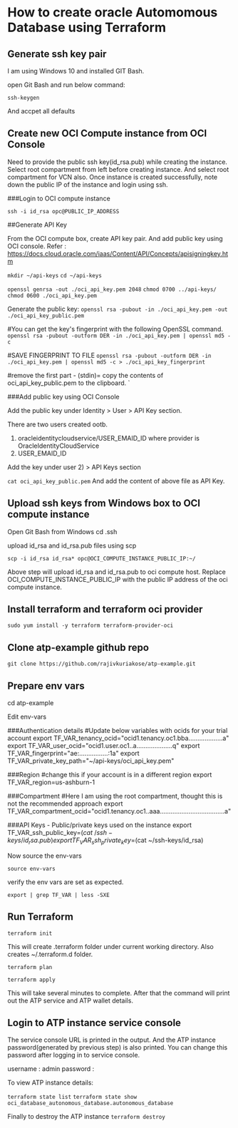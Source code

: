 # How to create oracle Automomous Database using Terraform

## Generate ssh key pair

I am using Windows 10 and installed GIT Bash.

open Git Bash and run below command:

`ssh-keygen`

And accpet all defaults

## Create new OCI Compute instance from OCI Console
Need to provide the public ssh key(id_rsa.pub) while creating the instance.
Select root compartment from left before creating instance. And select root compartment for VCN also.
Once instance is created successfully, note down the public IP of the instance and login using ssh.

###Login to OCI compute instance

`ssh -i id_rsa opc@PUBLIC_IP_ADDRESS`

##Generate API Key

From the OCI compute box, create API key pair. And add public key using OCI console.
Refer : https://docs.cloud.oracle.com/iaas/Content/API/Concepts/apisigningkey.htm

`mkdir ~/api-keys`
`cd ~/api-keys`

`openssl genrsa -out ./oci_api_key.pem 2048`
`chmod 0700 ../api-keys/`
`chmod 0600 ./oci_api_key.pem`

Generate the public key:
`openssl rsa -pubout -in ./oci_api_key.pem -out ./oci_api_key_public.pem`

#You can get the key's fingerprint with the following OpenSSL command. 
`openssl rsa -pubout -outform DER -in ./oci_api_key.pem | openssl md5 -c`

#SAVE FINGERPRINT TO FILE
`openssl rsa -pubout -outform DER -in ./oci_api_key.pem | openssl md5 -c > ./oci_api_key_fingerprint`

#remove the first part - (stdin)=
copy the contents of oci_api_key_public.pem to the clipboard. `




###Add public key using OCI Console

Add the public key under Identity > User > API Key section.

There are two users created ootb. 
1) oracleidentitycloudservice/USER_EMAID_ID where provider is OracleIdentityCloudService 
2) USER_EMAID_ID

Add the key under user 2) > API Keys section

`cat oci_api_key_public.pem` 
And add the content of above file as API Key.

## Upload ssh keys from Windows box to OCI compute instance
Open Git Bash from Windows
cd .ssh

upload id_rsa and id_rsa.pub files using scp

`scp -i id_rsa id_rsa* opc@OCI_COMPUTE_INSTANCE_PUBLIC_IP:~/`

Above step will upload id_rsa and id_rsa.pub to oci compute host. Replace OCI_COMPUTE_INSTANCE_PUBLIC_IP with the public IP address of the oci compute instance.

## Install terraform and terraform oci provider

`sudo yum install -y terraform terraform-provider-oci`

## Clone atp-example github repo

`git clone https://github.com/rajivkuriakose/atp-example.git`


## Prepare env vars 

cd atp-example

Edit env-vars 

###Authentication details
#Update below variables with ocids for your trial account
export TF_VAR_tenancy_ocid="ocid1.tenancy.oc1.bba...................a"
export TF_VAR_user_ocid="ocid1.user.oc1..a....................q"
export TF_VAR_fingerprint="ae:................:1a"
export TF_VAR_private_key_path="~/api-keys/oci_api_key.pem"

###Region
#change this if your account is in a different region
export TF_VAR_region=us-ashburn-1

###Compartment
#Here I am using the root compartment, thought this is not the recommended approach
export TF_VAR_compartment_ocid="ocid1.tenancy.oc1..aaa....................................a"

###API Keys - Public/private keys used on the instance
export TF_VAR_ssh_public_key=$(cat ~/ssh-keys/id_rsa.pub)
export TF_VAR_ssh_private_key=$(cat ~/ssh-keys/id_rsa)

Now source the env-vars

`source env-vars`

verify the env vars are set as expected.

`export | grep TF_VAR | less -SXE`

## Run Terraform

`terraform init`

This will create .terraform folder under current working directory. Also creates ~/.terraform.d folder.

`terraform plan`

`terraform apply`

This will take several minutes to complete. After that the command will print out the ATP service and ATP wallet details.


## Login to ATP instance service console

The service console URL is printed in the output. And the ATP instance password(generated by previous step) is also printed. You can change this password after logging in to service console.

username : admin
password : <use the password displayed in the terraform apply cmd output>
  
To view ATP instance details:

`terraform state list`
`terraform state show oci_database_autonomous_database.autonomous_database`



Finally to destroy the ATP instance
`terraform destroy`






